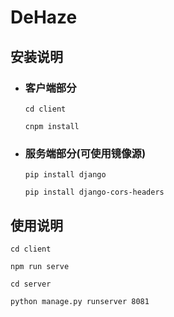 # DeHaze
## 安装说明
- ### 客户端部分
    `cd client`

    `cnpm install`
- ### 服务端部分(可使用镜像源)
    `pip install django`

    `pip install django-cors-headers`

## 使用说明
`cd client`

`npm run serve`

`cd server`

`python manage.py runserver 8081`